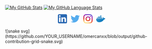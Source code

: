 [![My GitHub Stats](https://github-readme-stats.vercel.app/api/?username=omercanxx&count_private=true&theme=tokyonight&showicons=true)]()
[![My GitHub Language Stats](https://github-readme-stats.vercel.app/api/top-langs/?username=omercanxx&langs_count=5&theme=tokyonight)]()

<p align='center'>
<a href="https://www.linkedin.com/in/omercan-sucu/"><img height="30" src="https://github.com/omercanxx/omercanxx/blob/main/icons/linkedin.png?raw=true"></a>&nbsp;&nbsp;
<a href="https://twitter.com/OmerCanx"><img height="30" src="https://github.com/omercanxx/omercanxx/blob/main/icons/twitter.png?raw=true"></a>&nbsp;&nbsp;
<a href="https://instagram.com/omercansucu"><img height="30" src="https://github.com/omercanxx/omercanxx/blob/main/icons/instagram.png?raw=true?raw=true"></a>&nbsp;&nbsp;
<a href="https://hub.docker.com/u/omercanxx"><img height="30" src="https://github.com/omercanxx/omercanxx/blob/main/icons/docker.png?raw=true?raw=true"></a>
</p>
![snake svg](https://github.com/YOUR_USERNAME/omercanxx/blob/output/github-contribution-grid-snake.svg)
